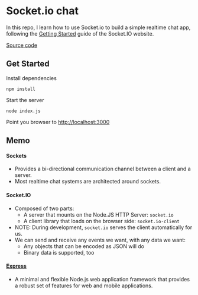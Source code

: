 # Socket.io chat

In this repo, I learn how to use Socket.io to build a simple realtime chat app, following
the [Getting Started](http://socket.io/get-started/chat/) guide
of the Socket.IO website.

[Source code](https://github.com/rauchg/chat-example)

## Get Started

Install dependencies

```
npm install
```

Start the server

```
node index.js
```

Point you browser to [http://localhost:3000](http://localhost:3000)


## Memo

#### Sockets

- Provides a bi-directional communication channel between a client and a server.
- Most realtime chat systems are architected around sockets.

#### Socket.IO
- Composed of two parts:
  + A server that mounts on the Node.JS HTTP Server: `socket.io`
  + A client library that loads on the browser side: `socket.io-client`
- NOTE: During development, `socket.io` serves the client automatically for us.
- We can send and receive any events we want, with any data we want:
  + Any objects that can be encoded as JSON will do
  + Binary data is supported, too

#### [Express](http://expressjs.com/)

- A minimal and flexible Node.js web application framework that provides a robust set of features for web and mobile applications.
